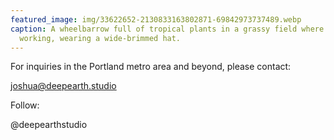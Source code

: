 ```yaml
---
featured_image: img/33622652-2130833163802871-69842973737489.webp
caption: A wheelbarrow full of tropical plants in a grassy field where Josh is
  working, wearing a wide-brimmed hat.
---
```

For inquiries in t﻿he Portland metro area and beyond, please contact:

joshua@deepearth.studio

Follow:

@deepearthstudio